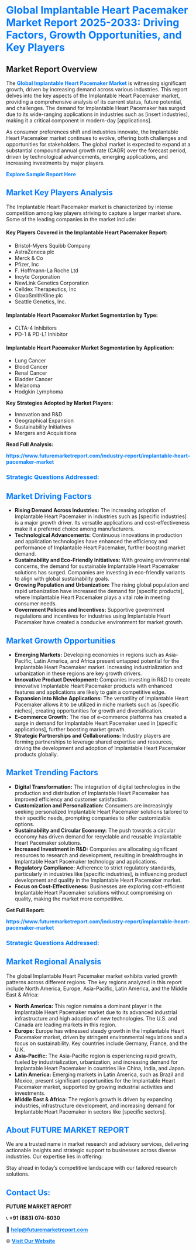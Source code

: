 <h1 style="color: #007BFF;">Global Implantable Heart Pacemaker Market Report 2025-2033: Driving Factors, Growth Opportunities, and Key Players</h1>

<section id="overview">
<h2>Market Report Overview</h2>
<p>The <a href="https://www.futuremarketreport.com/industry-report/implantable-heart-pacemaker-market" style="color: #007BFF; text-decoration: none;"><strong>Global Implantable Heart Pacemaker Market</strong></a> is witnessing significant growth, driven by increasing demand across various industries. This report delves into the key aspects of the Implantable Heart Pacemaker market, providing a comprehensive analysis of its current status, future potential, and challenges. The demand for Implantable Heart Pacemaker has surged due to its wide-ranging applications in industries such as [insert industries], making it a critical component in modern-day [applications].</p>
<p>As consumer preferences shift and industries innovate, the Implantable Heart Pacemaker market continues to evolve, offering both challenges and opportunities for stakeholders. The global market is expected to expand at a substantial compound annual growth rate (CAGR) over the forecast period, driven by technological advancements, emerging applications, and increasing investments by major players.</p>
</section>

<section id="overview">
<p><a href="https://www.futuremarketreport.com/request-sample/reportId=37587" style="color: #007BFF; text-decoration: none;"><strong>Explore Sample Report Here</strong></a></p>
</section>

<section id="key-players">
<h2 style="color: #007BFF;">Market Key Players Analysis</h2>
<p>The Implantable Heart Pacemaker market is characterized by intense competition among key players striving to capture a larger market share. Some of the leading companies in the market include:</p>
<h4>Key Players Covered in the Implantable Heart Pacemaker Report:</h4>
<ul><li>Bristol-Myers Squibb Company</li><li>AstraZeneca plc</li><li>Merck &amp; Co</li><li>Pfizer, Inc</li><li>F. Hoffmann-La Roche Ltd</li><li>Incyte Corporation</li><li>NewLink Genetics Corporation</li><li>Celldex Therapeutics, Inc</li><li>GlaxoSmithKline plc</li><li>Seattle Genetics, Inc.</li></ul>
<h4>Implantable Heart Pacemaker Market Segmentation by Type:</h4>
<ul><li>CLTA-4 Inhibitors</li><li>PD-1 &amp; PD-L1 Inhibitor</li></ul>

<h4>Implantable Heart Pacemaker Market Segmentation by Application:</h4>
<ul><li>Lung Cancer</li><li>Blood Cancer</li><li>Renal Cancer</li><li>Bladder Cancer</li><li>Melanoma</li><li>Hodgkin Lymphoma</li></ul>
<p><strong>Key Strategies Adopted by Market Players:</strong></p>
<ul>
<li>Innovation and R&D</li>
<li>Geographical Expansion</li>
<li>Sustainability Initiatives</li>
<li>Mergers and Acquisitions</li>
</ul>
</section>

<section>
<p><strong>Read Full Analysis: </strong></p><a href="https://www.futuremarketreport.com/industry-report/implantable-heart-pacemaker-market" style="color: #007BFF; text-decoration: none;"><strong>https://www.futuremarketreport.com/industry-report/implantable-heart-pacemaker-market</strong></a>
<h3 style="color: #007BFF;">Strategic Questions Addressed:</h3>
</section>

<section id="driving-factors">
<h2 style="color: #007BFF;">Market Driving Factors</h2>
<ul>
<li><strong>Rising Demand Across Industries:</strong> The increasing adoption of Implantable Heart Pacemaker in industries such as [specific industries] is a major growth driver. Its versatile applications and cost-effectiveness make it a preferred choice among manufacturers.</li>
<li><strong>Technological Advancements:</strong> Continuous innovations in production and application technologies have enhanced the efficiency and performance of Implantable Heart Pacemaker, further boosting market demand.</li>
<li><strong>Sustainability and Eco-Friendly Initiatives:</strong> With growing environmental concerns, the demand for sustainable Implantable Heart Pacemaker solutions has surged. Companies are investing in eco-friendly variants to align with global sustainability goals.</li>
<li><strong>Growing Population and Urbanization:</strong> The rising global population and rapid urbanization have increased the demand for [specific products], where Implantable Heart Pacemaker plays a vital role in meeting consumer needs.</li>
<li><strong>Government Policies and Incentives:</strong> Supportive government regulations and incentives for industries using Implantable Heart Pacemaker have created a conducive environment for market growth.</li>
</ul>
</section>

<section id="growth-opportunities">
<h2 style="color: #007BFF;">Market Growth Opportunities</h2>
<ul>
<li><strong>Emerging Markets:</strong> Developing economies in regions such as Asia-Pacific, Latin America, and Africa present untapped potential for the Implantable Heart Pacemaker market. Increasing industrialization and urbanization in these regions are key growth drivers.</li>
<li><strong>Innovative Product Development:</strong> Companies investing in R&D to create innovative Implantable Heart Pacemaker products with enhanced features and applications are likely to gain a competitive edge.</li>
<li><strong>Expansion into Niche Applications:</strong> The versatility of Implantable Heart Pacemaker allows it to be utilized in niche markets such as [specific niches], creating opportunities for growth and diversification.</li>
<li><strong>E-commerce Growth:</strong> The rise of e-commerce platforms has created a surge in demand for Implantable Heart Pacemaker used in [specific applications], further boosting market growth.</li>
<li><strong>Strategic Partnerships and Collaborations:</strong> Industry players are forming partnerships to leverage shared expertise and resources, driving the development and adoption of Implantable Heart Pacemaker products globally.</li>
</ul>
</section>

<section id="trending-factors">
<h2 style="color: #007BFF;">Market Trending Factors</h2>
<ul>
<li><strong>Digital Transformation:</strong> The integration of digital technologies in the production and distribution of Implantable Heart Pacemaker has improved efficiency and customer satisfaction.</li>
<li><strong>Customization and Personalization:</strong> Consumers are increasingly seeking personalized Implantable Heart Pacemaker solutions tailored to their specific needs, prompting companies to offer customizable options.</li>
<li><strong>Sustainability and Circular Economy:</strong> The push towards a circular economy has driven demand for recyclable and reusable Implantable Heart Pacemaker solutions.</li>
<li><strong>Increased Investment in R&D:</strong> Companies are allocating significant resources to research and development, resulting in breakthroughs in Implantable Heart Pacemaker technology and applications.</li>
<li><strong>Regulatory Compliance:</strong> Adherence to strict regulatory standards, particularly in industries like [specific industries], is influencing product development and quality in the Implantable Heart Pacemaker market.</li>
<li><strong>Focus on Cost-Effectiveness:</strong> Businesses are exploring cost-efficient Implantable Heart Pacemaker solutions without compromising on quality, making the market more competitive.</li>
</ul>
</section>

<section>
<p><strong>Get Full Report: </strong></p><a href="https://www.futuremarketreport.com/industry-report/implantable-heart-pacemaker-market" style="color: #007BFF; text-decoration: none;"><strong>https://www.futuremarketreport.com/industry-report/implantable-heart-pacemaker-market</strong></a>
<h3 style="color: #007BFF;">Strategic Questions Addressed:</h3>
</section>


<section id="regional-analysis">
<h2 style="color: #007BFF;">Market Regional Analysis</h2>
<p>The global Implantable Heart Pacemaker market exhibits varied growth patterns across different regions. The key regions analyzed in this report include North America, Europe, Asia-Pacific, Latin America, and the Middle East & Africa:</p>
<ul>
<li><strong>North America:</strong> This region remains a dominant player in the Implantable Heart Pacemaker market due to its advanced industrial infrastructure and high adoption of new technologies. The U.S. and Canada are leading markets in this region.</li>
<li><strong>Europe:</strong> Europe has witnessed steady growth in the Implantable Heart Pacemaker market, driven by stringent environmental regulations and a focus on sustainability. Key countries include Germany, France, and the U.K.</li>
<li><strong>Asia-Pacific:</strong> The Asia-Pacific region is experiencing rapid growth, fueled by industrialization, urbanization, and increasing demand for Implantable Heart Pacemaker in countries like China, India, and Japan.</li>
<li><strong>Latin America:</strong> Emerging markets in Latin America, such as Brazil and Mexico, present significant opportunities for the Implantable Heart Pacemaker market, supported by growing industrial activities and investments.</li>
<li><strong>Middle East & Africa:</strong> The region’s growth is driven by expanding industries, infrastructure development, and increasing demand for Implantable Heart Pacemaker in sectors like [specific sectors].</li>
</ul>
</section>

<footer>
<h2 style="color: #007BFF;">About FUTURE MARKET REPORT</h2>
<p>We are a trusted name in market research and advisory services, delivering actionable insights and strategic support to businesses across diverse industries. Our expertise lies in offering:</p>

<p>Stay ahead in today’s competitive landscape with our tailored research solutions.</p>

<h2 style="color: #007BFF;">Contact Us:</h2>
<p><strong>FUTURE MARKET REPORT</strong></p>
<p>📞 <strong>+91 (883) 074-8030</strong></p>
<p>📧 <strong><a href="mailto:help@futuremarketreport.com" style="color: #007BFF;">help@futuremarketreport.com</a></strong></p>
<p>🌐 <strong><a href="https://www.futuremarketreport.com/" style="color: #007BFF;">Visit Our Website</a></strong></p>
</footer>